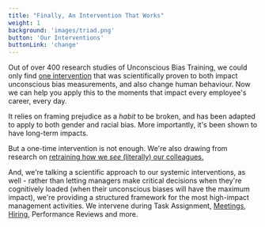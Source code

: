 ```yaml
---
title: "Finally, An Intervention That Works"
weight: 1
background: 'images/triad.png'
button: 'Our Interventions'
buttonLink: 'change'
---
```


Out of over 400 research studies of Unconscious Bias Training, we could only find [one intervention][1] that was scientifically proven to both impact unconscious bias measurements, and also change human behaviour. Now we can help you apply this to the moments that impact every employee's career, every day.

It relies on framing prejudice as a _habit_ to be broken, and has been adapted to apply to both gender and racial bias. More importantly, it's been shown to have long-term impacts.

But a one-time intervention is not enough. We're also drawing from research on [retraining how we *see* (literally) our colleagues.][2]

And, we're talking a scientific approach to our systemic interventions, as well - rather than letting managers make critical decisions when they're cognitively loaded (when their unconscious biases will have the maximum impact), we're providing a structured framework for the most high-impact management activities. We intervene during Task Assignment, [Meetings][3], [Hiring][4], Performance Reviews and more.


[1]: https://doi.org/10.1016/j.jesp.2017.04.009
[2]: https://onlinelibrary.wiley.com/doi/full/10.1111/j.1551-6709.2010.01148.x
[3]: https://chelseatroy.com/2018/03/29/why-do-remote-meetings-suck-so-much/
[4]: https://hbr.org/2016/04/if-theres-only-one-woman-in-your-candidate-pool-theres-statistically-no-chance-shell-be-hired